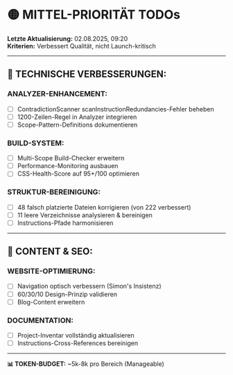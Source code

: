 # 🟡 MITTEL-PRIORITÄT TODOs

**Letzte Aktualisierung:** 02.08.2025, 09:20  
**Kriterien:** Verbessert Qualität, nicht Launch-kritisch

---

## 🔧 **TECHNISCHE VERBESSERUNGEN:**

### **ANALYZER-ENHANCEMENT:**

- [ ] ContradictionScanner scanInstructionRedundancies-Fehler beheben
- [ ] 1200-Zeilen-Regel in Analyzer integrieren
- [ ] Scope-Pattern-Definitions dokumentieren

### **BUILD-SYSTEM:**

- [ ] Multi-Scope Build-Checker erweitern
- [ ] Performance-Monitoring ausbauen
- [ ] CSS-Health-Score auf 95+/100 optimieren

### **STRUKTUR-BEREINIGUNG:**

- [ ] 48 falsch platzierte Dateien korrigieren (von 222 verbessert)
- [ ] 11 leere Verzeichnisse analysieren & bereinigen
- [ ] Instructions-Pfade harmonisieren

---

## 📝 **CONTENT & SEO:**

### **WEBSITE-OPTIMIERUNG:**

- [ ] Navigation optisch verbessern (Simon's Insistenz)
- [ ] 60/30/10 Design-Prinzip validieren
- [ ] Blog-Content erweitern

### **DOCUMENTATION:**

- [ ] Project-Inventar vollständig aktualisieren
- [ ] Instructions-Cross-References bereinigen

---

**📊 TOKEN-BUDGET:** ~5k-8k pro Bereich (Manageable)
